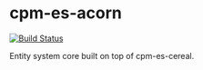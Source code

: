 cpm-es-acorn
============

[![Build
Status](https://travis-ci.org/iauns/cpm-es-acorn.png)](https://travis-ci.org/iauns/cpm-es-acorn)

Entity system core built on top of cpm-es-cereal.
